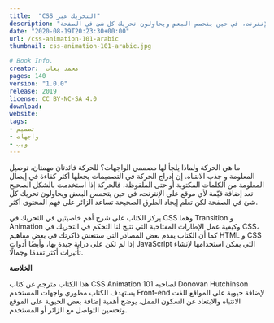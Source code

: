 ```yaml
---
title:  "CSS التحريك عبر"
description: "ما هي الحركة ولماذا يلجأ لها مصممي الواجهات؟ للحركة فائدتان مهمتان، توصيل المعلومة و جذب الانتباه. إن إدراج الحركة في التصميمات يجعلها أكثر كفاءة في إيصال المعلومة من الكلمات المكتوبة أو حتى الملفوظة، فالحركة إذا استخدمت بالشكل الصحيح تعد إضافة قيّمة لأي موقع على الإنترنت، في حين يتحمس البعض ويحاولون تحريك كل شئ في الصفحة..."
date: "2020-08-19T20:23:30+00:00"
url: /css-animation-101-arabic
thumbnail: css-animation-101-arabic.jpg

# Book Info.
creator:  محمد بغات
pages: 140
version: "1.0.0"
release: 2019
license: CC BY-NC-SA 4.0
download:
website:
tags:
- تصميم
- واجهات
- ويب
---
```


ما هي الحركة ولماذا يلجأ لها مصممي الواجهات؟ للحركة فائدتان مهمتان، توصيل المعلومة و جذب الانتباه. إن إدراج الحركة في التصميمات يجعلها أكثر كفاءة في إيصال المعلومة من الكلمات المكتوبة أو حتى الملفوظة، فالحركة إذا استخدمت بالشكل الصحيح تعد إضافة قيّمة لأي موقع على الإنترنت، في حين يتحمس البعض ويحاولون تحريك كل شئ في الصفحة لكن تعلم إيجاد الطرق الصحيحة تساعد الزائر على فهم المحتوى أكثر.

يركز الكتاب على شرح أهم خاصيتين في التحريك في CSS وهما ‫‪Transition‬‬ و Animation ‬‬وكيفية عمل الإطارات المفتاحية التي تتيح لنا التحكم في التحريك في CSS، كما أن الكتاب يقدم بعض المصادر التي ستنعش ذاكرتك في بعض مفاهيم HTML و CSS إذا لم تكن على دراية جيدة بها، وأيضًا أدوات JavaScript التي يمكن استخدامها لإنشاء تأثيرات أكثر تقدمًا وجمالًا.

**الخلاصة**

هذا الكتاب مترجم عن كتاب CSS‬‬ ‫‪Animation‬‬ ‫‪101‬‬ لصاحبه Donovan Hutchinson يستهدف الكتاب مطوري واجهات المستخدم Front-end لإضافة حيوية على المواقع للفت الانتباه والابتعاد عن السكون الممل، يوضح أهمية إضافة بعض الحيوية على الموقع وتحسين التواصل مع الزائر أو المستخدم.
